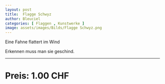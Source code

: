 ```yaml
---
layout: post
title:  Flagge Schwyz
author: Bleuciel
categories: [ Flaggen , Kunstwerke ]
image: assets/images/Bilds/Flagge Schwyz.png
---
```


Eine Fahne flattert im Wind

Erkennen muss man sie geschind.

-----

# Preis: 1.00 CHF
